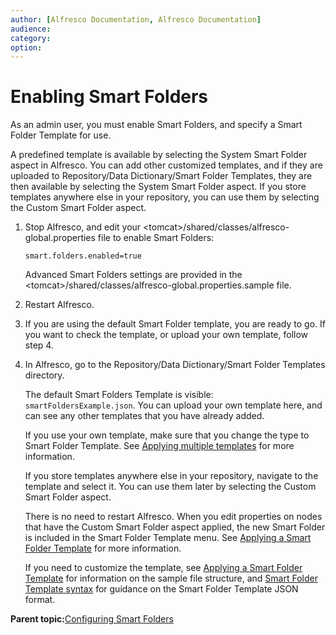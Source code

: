 ```yaml
---
author: [Alfresco Documentation, Alfresco Documentation]
audience: 
category: 
option: 
---
```


# Enabling Smart Folders

As an admin user, you must enable Smart Folders, and specify a Smart Folder Template for use.

A predefined template is available by selecting the System Smart Folder aspect in Alfresco. You can add other customized templates, and if they are uploaded to Repository/Data Dictionary/Smart Folder Templates, they are then available by selecting the System Smart Folder aspect. If you store templates anywhere else in your repository, you can use them by selecting the Custom Smart Folder aspect.

1.  Stop Alfresco, and edit your <tomcat\>/shared/classes/alfresco-global.properties file to enable Smart Folders:

    ```
    smart.folders.enabled=true
    ```

    Advanced Smart Folders settings are provided in the <tomcat\>/shared/classes/alfresco-global.properties.sample file.

2.  Restart Alfresco.

3.  If you are using the default Smart Folder template, you are ready to go. If you want to check the template, or upload your own template, follow step 4.

4.  In Alfresco, go to the Repository/Data Dictionary/Smart Folder Templates directory.

    The default Smart Folders Template is visible: `smartFoldersExample.json`. You can upload your own template here, and can see any other templates that you have already added.

    If you use your own template, make sure that you change the type to Smart Folder Template. See [Applying multiple templates](sf-tutorial-multi.md) for more information.

    If you store templates anywhere else in your repository, navigate to the template and select it. You can use them later by selecting the Custom Smart Folder aspect.

    There is no need to restart Alfresco. When you edit properties on nodes that have the Custom Smart Folder aspect applied, the new Smart Folder is included in the Smart Folder Template menu. See [Applying a Smart Folder Template](sf-using-aspects.md) for more information.

    If you need to customize the template, see [Applying a Smart Folder Template](sf-using-aspects.md) for information on the sample file structure, and [Smart Folder Template syntax](../concepts/sf-ref-template-guidance.md) for guidance on the Smart Folder Template JSON format.


**Parent topic:**[Configuring Smart Folders](../concepts/sf-intro.md)

